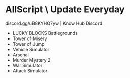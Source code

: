 # AllScript \\ Update Everyday
discord.gg/uB8KYHQ7yw | Know Hub Discord

- LUCKY BLOCKS Battlegrounds
- Tower of Misery
- Tower of Jump
- Vehicle Simulator
- Arsenal
- Murder Mystery 2
- War Simulator
- Attack Simulator
